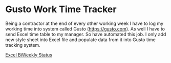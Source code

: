 # Gusto Work Time Tracker

Being a contractor at the end of every other working week I have to log my working time into system called Gusto (https://gusto.com). As well I have to send Excel time table to my manager. So have automated this job. I only add new style sheet into Excel file and populate data from it into Gusto time tracking system.

[Excel BiWeekly Status](#src/main/resources/BiWeeklyStatus.xlsx)

